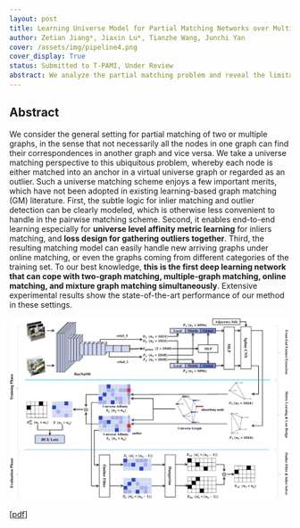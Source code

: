 ```yaml
---
layout: post
title: Learning Universe Model for Partial Matching Networks over Multiple Graphs
author: Zetian Jiang*, Jiaxin Lu*, Tianzhe Wang, Junchi Yan
cover: /assets/img/pipeline4.png
cover_display: True
status: Submitted to T-PAMI, Under Review
abstract: We analyze the partial matching problem and reveal the limitations of existing methods on distinguishing unmatched inlier and outliers. Based on a universe matching perspective, we build an end-to-end learning pipeline including universe metric learning scheme and outlier-aware loss. Our method UPM significantly outperforms SOTA on main-stream datasets. It is also the first deep learning method that can deal with different complex extension cases simultaneously, reaching a notably accelerated matching process and less space utilization as well.
---
```


## Abstract

We consider the general setting for partial matching of two or multiple graphs, in the sense that not necessarily all the nodes in one graph can find their correspondences in another graph and vice versa. We take a universe matching perspective to this ubiquitous problem, whereby each node is either matched into an anchor in a virtual universe graph or regarded as an outlier. Such a universe matching scheme enjoys a few important merits, which have not been adopted in existing learning-based graph matching (GM) literature. First, the subtle logic for inlier matching and outlier detection can be clearly modeled, which is otherwise less convenient to handle in the pairwise matching scheme. Second, it enables end-to-end learning especially for **universe level affinity metric learning** for inliers matching, and **loss design for gathering outliers together**. Third, the resulting matching model can easily handle new arriving graphs under online matching, or even the graphs coming from different categories of the training set. To our best knowledge, **this is the first deep learning network that can cope with two-graph matching, multiple-graph matching, online matching, and mixture graph matching simultaneously**. Extensive experimental results show the state-of-the-art performance of our method in these settings.

![pipeline4](\assets\img\pipeline4.png)



[[pdf](/paper/UPM_TPAMI_Review.pdf)]

